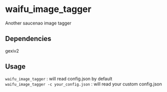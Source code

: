 # waifu_image_tagger

Another saucenao image tagger

## Dependencies

gexiv2

## Usage

`waifu_image_tagger`  : will read config.json by default  
`waifu_image_tagger -c your_config.json` : will read your custom config.json
